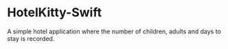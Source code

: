 # HotelKitty-Swift

A simple hotel application where the number of children, adults and days to stay is recorded.
